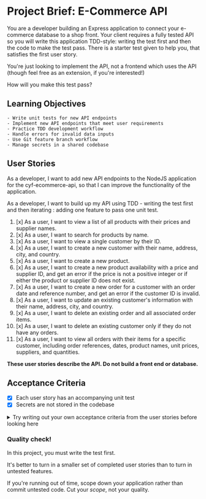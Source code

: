 # Project Brief: E-Commerce API

You are a developer building an Express application to connect your e-commerce database to a shop front. Your client requires a fully tested API so you will write this application TDD-style: writing the test first and then the code to make the test pass. There is a starter test given to help you, that satisfies the first user story.

You're just looking to implement the API, not a frontend which uses the API (though feel free as an extension, if you're interested!)

How will you make this test pass?

## Learning Objectives
```objectives
- Write unit tests for new API endpoints
- Implement new API endpoints that meet user requirements
- Practice TDD development workflow
- Handle errors for invalid data inputs
- Use Git feature branch workflow
- Manage secrets in a shared codebase
```
## User Stories

As a developer, I want to add new API endpoints to the NodeJS application for the cyf-ecommerce-api, so that I can improve the functionality of the application.

As a developer, I want to build up my API using TDD - writing the test first and then iterating : adding one feature to pass one unit test.

1. [x] As a user, I want to view a list of all products with their prices and supplier names.
1. [x] As a user, I want to search for products by name.
1. [x] As a user, I want to view a single customer by their ID.
1. [x] As a user, I want to create a new customer with their name, address, city, and country.
1. [x] As a user, I want to create a new product.
1. [x] As a user, I want to create a new product availability with a price and supplier ID, and get an error if the price is not a positive integer or if either the product or supplier ID does not exist.
1. [x] As a user, I want to create a new order for a customer with an order date and reference number, and get an error if the customer ID is invalid.
1. [x] As a user, I want to update an existing customer's information with their name, address, city, and country.
1. [x] As a user, I want to delete an existing order and all associated order items.
1. [x] As a user, I want to delete an existing customer only if they do not have any orders.
1. [x] As a user, I want to view all orders with their items for a specific customer, including order references, dates, product names, unit prices, suppliers, and quantities.

**These user stories describe the API. Do not build a front end or database.**

## Acceptance Criteria

- [x] Each user story has an accompanying unit test
- [x] Secrets are not stored in the codebase

<details>
<summary>Try writing out your own acceptance criteria from the user stories before looking here</summary>

- [ ] Endpoint `/products` should return a list of all product names with their prices and supplier names.
- [ ] Endpoint `/products` should filter the list of products by name using a query parameter, even if the parameter is not used.
- [ ] Endpoint `/customers/:customerId` should load a single customer by their ID.
- [ ] Endpoint `/customers` should create a new customer with name, address, city, and country.
- [ ] Endpoint `/products` should create a new product.
- [ ] Endpoint `/availability` should create a new product availability with a price and supplier ID. An error should be returned if the price is not a positive integer or if either the product or supplier IDs don't exist in the database.
- [ ] Endpoint `/customers/:customerId/orders` should create a new order for a customer, including an order date and order reference. An error should be returned if the customer ID doesn't correspond to an existing customer.
- [ ] Endpoint `/customers/:customerId` should update an existing customer's information.
- [ ] Endpoint `/orders/:orderId` should delete an existing order and all associated order items.
- [ ] Endpoint `/customers/:customerId` should delete an existing customer only if the customer doesn't have any orders.
- [ ] Endpoint `/customers/:customerId/orders` should load all the orders along with the items in the orders of a specific customer. The information returned should include order references, order dates, product names, unit prices, suppliers, and quantities.
</details>

### Quality check!

In this project, you must write the test first.

It's better to turn in a smaller set of completed user stories than to turn in untested features.

If you're running out of time, scope down your application rather than commit untested code. Cut your _scope_, not your quality.
